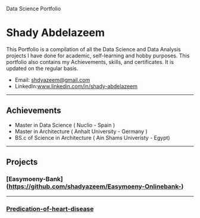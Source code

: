 Data Science Portfolio  
# Shady Abdelazeem 

This Portfolio is a compilation of all the Data Science and Data Analysis projects I have done for academic, self-learning and hobby purposes. This portfolio also contains my Achievements, skills, and certificates. It is updated on the regular basis.

+ Email: shdyazeem@gmail.com
+ LinkedIn:www.linkedin.com/in/shady-abdelazeem 
***
## Achievements
+ Master in Data Science ( Nuclio - Spain ) 
+ Master in Architecture ( Anhalt University - Germany )
+ BS.c of Science in Architecture ( Ain Shams Univeristy - Egypt)
***
## Projects
### [Easymoeny-Bank] (https://github.com/shadyazeem/Easymoeny-Onlinebank-)
***
### [Predication-of-heart-disease](https://github.com/shadyazeem/Predication-of-heart-disease)
